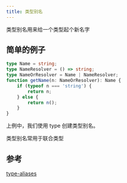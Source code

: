 ```yaml
---
title: 类型别名
---
```


类型别名用来给一个类型起个新名字

## 简单的例子
```ts twoslash
type Name = string;
type NameResolver = () => string;
type NameOrResolver = Name | NameResolver;
function getName(n: NameOrResolver): Name {
    if (typeof n === 'string') {
        return n;
    } else {
        return n();
    }
}
```

上例中，我们使用 type 创建类型别名。

类型别名常用于联合类型

## 参考
[type-aliases](https://www.typescriptlang.org/docs/handbook/2/everyday-types.html#type-aliases)